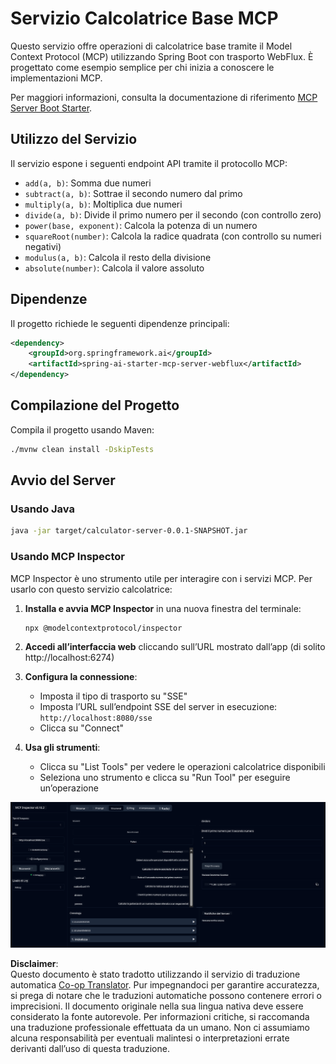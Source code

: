 <!--
CO_OP_TRANSLATOR_METADATA:
{
  "original_hash": "ed9cab32cc67c12d8969b407aa47100a",
  "translation_date": "2025-07-13T17:54:08+00:00",
  "source_file": "03-GettingStarted/01-first-server/solution/java/README.md",
  "language_code": "it"
}
-->
# Servizio Calcolatrice Base MCP

Questo servizio offre operazioni di calcolatrice base tramite il Model Context Protocol (MCP) utilizzando Spring Boot con trasporto WebFlux. È progettato come esempio semplice per chi inizia a conoscere le implementazioni MCP.

Per maggiori informazioni, consulta la documentazione di riferimento [MCP Server Boot Starter](https://docs.spring.io/spring-ai/reference/api/mcp/mcp-server-boot-starter-docs.html).


## Utilizzo del Servizio

Il servizio espone i seguenti endpoint API tramite il protocollo MCP:

- `add(a, b)`: Somma due numeri
- `subtract(a, b)`: Sottrae il secondo numero dal primo
- `multiply(a, b)`: Moltiplica due numeri
- `divide(a, b)`: Divide il primo numero per il secondo (con controllo zero)
- `power(base, exponent)`: Calcola la potenza di un numero
- `squareRoot(number)`: Calcola la radice quadrata (con controllo su numeri negativi)
- `modulus(a, b)`: Calcola il resto della divisione
- `absolute(number)`: Calcola il valore assoluto

## Dipendenze

Il progetto richiede le seguenti dipendenze principali:

```xml
<dependency>
    <groupId>org.springframework.ai</groupId>
    <artifactId>spring-ai-starter-mcp-server-webflux</artifactId>
</dependency>
```

## Compilazione del Progetto

Compila il progetto usando Maven:
```bash
./mvnw clean install -DskipTests
```

## Avvio del Server

### Usando Java

```bash
java -jar target/calculator-server-0.0.1-SNAPSHOT.jar
```

### Usando MCP Inspector

MCP Inspector è uno strumento utile per interagire con i servizi MCP. Per usarlo con questo servizio calcolatrice:

1. **Installa e avvia MCP Inspector** in una nuova finestra del terminale:
   ```bash
   npx @modelcontextprotocol/inspector
   ```

2. **Accedi all’interfaccia web** cliccando sull’URL mostrato dall’app (di solito http://localhost:6274)

3. **Configura la connessione**:
   - Imposta il tipo di trasporto su "SSE"
   - Imposta l’URL sull’endpoint SSE del server in esecuzione: `http://localhost:8080/sse`
   - Clicca su "Connect"

4. **Usa gli strumenti**:
   - Clicca su "List Tools" per vedere le operazioni calcolatrice disponibili
   - Seleziona uno strumento e clicca su "Run Tool" per eseguire un’operazione

![MCP Inspector Screenshot](../../../../../../translated_images/tool.40e180a7b0d0fe2067cf96435532b01f63f7f8619d6b0132355a04b426b669ac.it.png)

**Disclaimer**:  
Questo documento è stato tradotto utilizzando il servizio di traduzione automatica [Co-op Translator](https://github.com/Azure/co-op-translator). Pur impegnandoci per garantire accuratezza, si prega di notare che le traduzioni automatiche possono contenere errori o imprecisioni. Il documento originale nella sua lingua nativa deve essere considerato la fonte autorevole. Per informazioni critiche, si raccomanda una traduzione professionale effettuata da un umano. Non ci assumiamo alcuna responsabilità per eventuali malintesi o interpretazioni errate derivanti dall’uso di questa traduzione.